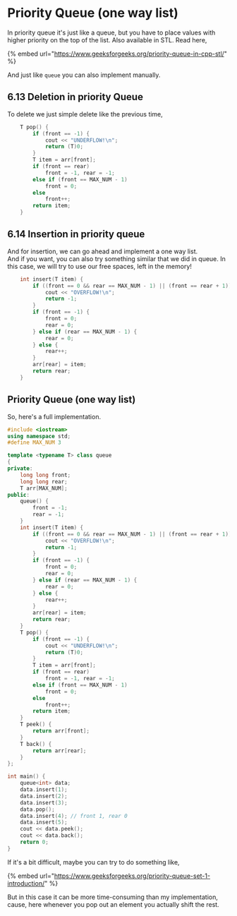 # Priority Queue (one way list)

In priority queue it's just like a queue, but you have to place values with higher priority on the top of the list. Also available in STL. Read here,

{% embed url="https://www.geeksforgeeks.org/priority-queue-in-cpp-stl/" %}

And just like `queue` you can also implement manually.

## 6.13 Deletion in priority Queue

To delete we just simple delete like the previous time,

```cpp
    T pop() {
        if (front == -1) {
            cout << "UNDERFLOW!\n";
            return (T)0;
        }
        T item = arr[front];
        if (front == rear) 
            front = -1, rear = -1;
        else if (front == MAX_NUM - 1)
            front = 0;
        else
            front++;
        return item;
    }
```

## 6.14 Insertion in priority queue

And for insertion, we can go ahead and implement a one way list. \
And if you want, you can also try something similar that we did in queue. In this case, we will try to use our free spaces, left in the memory!

```cpp
    int insert(T item) {
        if ((front == 0 && rear == MAX_NUM - 1) || (front == rear + 1)) {
            cout << "OVERFLOW!\n";
            return -1;
        } 
        if (front == -1) {
            front = 0;
            rear = 0;
        } else if (rear == MAX_NUM - 1) {
            rear = 0;
        } else {
            rear++;
        }
        arr[rear] = item;
        return rear;
    }
```

## Priority Queue (one way list)

So, here's a full implementation.&#x20;

```cpp
#include <iostream>
using namespace std;
#define MAX_NUM 3

template <typename T> class queue
{
private:
    long long front;
    long long rear;
    T arr[MAX_NUM];
public:
    queue() {
        front = -1;
        rear = -1;
    }
    int insert(T item) {
        if ((front == 0 && rear == MAX_NUM - 1) || (front == rear + 1)) {
            cout << "OVERFLOW!\n";
            return -1;
        } 
        if (front == -1) {
            front = 0;
            rear = 0;
        } else if (rear == MAX_NUM - 1) {
            rear = 0;
        } else {
            rear++;
        }
        arr[rear] = item;
        return rear;
    }
    T pop() {
        if (front == -1) {
            cout << "UNDERFLOW!\n";
            return (T)0;
        }
        T item = arr[front];
        if (front == rear) 
            front = -1, rear = -1;
        else if (front == MAX_NUM - 1)
            front = 0;
        else
            front++;
        return item;
    }
    T peek() {
        return arr[front];
    }
    T back() {
        return arr[rear];
    }
};

int main() {
    queue<int> data;
    data.insert(1);
    data.insert(2);
    data.insert(3);
    data.pop();
    data.insert(4); // front 1, rear 0
    data.insert(5);
    cout << data.peek();
    cout << data.back();
    return 0;
}
```

If it's a bit difficult, maybe you can try to do something like,

{% embed url="https://www.geeksforgeeks.org/priority-queue-set-1-introduction/" %}

But in this case it can be more time-consuming than my implementation, cause, here whenever you pop out an element you actually shift the rest.
